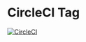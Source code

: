 # CircleCI Tag 

[![CircleCI](https://dl.circleci.com/status-badge/img/circleci/EZUNyBCRZsHF5EiaaJvZCg/B2FvbuWVgKat7cQHe2nXWR/tree/main.svg?style=svg)](https://dl.circleci.com/status-badge/redirect/circleci/EZUNyBCRZsHF5EiaaJvZCg/B2FvbuWVgKat7cQHe2nXWR/tree/main)
